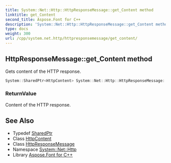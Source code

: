 ```yaml
---
title: System::Net::Http::HttpResponseMessage::get_Content method
linktitle: get_Content
second_title: Aspose.Font for C++
description: 'System::Net::Http::HttpResponseMessage::get_Content method. Gets content of the HTTP response in C++.'
type: docs
weight: 300
url: /cpp/system.net.http/httpresponsemessage/get_content/
---
```

## HttpResponseMessage::get_Content method


Gets content of the HTTP response.

```cpp
System::SharedPtr<HttpContent> System::Net::Http::HttpResponseMessage::get_Content() const
```


### ReturnValue

Content of the HTTP response.

## See Also

* Typedef [SharedPtr](../../../system/sharedptr/)
* Class [HttpContent](../../httpcontent/)
* Class [HttpResponseMessage](../)
* Namespace [System::Net::Http](../../)
* Library [Aspose.Font for C++](../../../)
